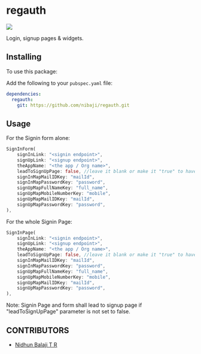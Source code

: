 # regauth

<img src="https://shields.io/badge/license-MIT-green">

Login, signup pages & widgets.

## Installing

To use this package:

Add the following to your `pubspec.yaml` file:

```yaml
dependencies:
  regauth:
    git: https://github.com/nibaji/regauth.git
```

## Usage

For the Signin form alone:

```dart
SignInForm(
    signInLink: "<signin endpoint>",
    signUpLink: "<signup endpoint>",
    theAppName: "<the app / Org name>",
    leadToSignUpPage: false, //leave it blank or make it "true" to have link for SignUp page
    signInMapMailIDKey: "mailId",
    signInMapPasswordKey: "password",
    signUpMapFullNameKey: "full_name",
    signUpMapMobileNumberKey: "mobile",
    signUpMapMailIDKey: "mailId",
    signUpMapPasswordKey: "password",
),
```

For the whole Signin Page:

```dart
SignInPage(
    signInLink: "<signin endpoint>",
    signUpLink: "<signup endpoint>",
    theAppName: "<the app / Org name>",
    leadToSignUpPage: false, //leave it blank or make it "true" to have link for SignUp page
    signInMapMailIDKey: "mailId",
    signInMapPasswordKey: "password",
    signUpMapFullNameKey: "full_name",
    signUpMapMobileNumberKey: "mobile",
    signUpMapMailIDKey: "mailId",
    signUpMapPasswordKey: "password",
),
```

Note: 
Signin Page and form shall lead to signup page if 
"leadToSignUpPage" parameter is not set to false.

## CONTRIBUTORS

- [Nidhun Balaji T R](https://github.com/nibaji/)